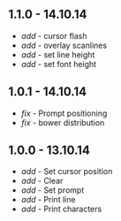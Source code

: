 ## 1.1.0 - 14.10.14

* _add_ - cursor flash
* _add_ - overlay scanlines
* _add_ - set line height
* _add_ - set font height

## 1.0.1 - 14.10.14

* _fix_ - Prompt positioning
* _fix_ - bower distribution

## 1.0.0 - 13.10.14

* _add_ - Set cursor position
* _add_ - Clear
* _add_ - Set prompt
* _add_ - Print line
* _add_ - Print characters

